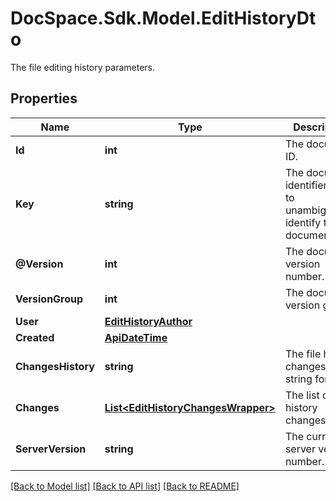 # DocSpace.Sdk.Model.EditHistoryDto
The file editing history parameters.

## Properties

Name | Type | Description | Notes
------------ | ------------- | ------------- | -------------
**Id** | **int** | The document ID. | [optional] 
**Key** | **string** | The document identifier used to unambiguously identify the document file. | [optional] 
**@Version** | **int** | The document version number. | [optional] 
**VersionGroup** | **int** | The document version group. | [optional] 
**User** | [**EditHistoryAuthor**](EditHistoryAuthor.md) |  | [optional] 
**Created** | [**ApiDateTime**](ApiDateTime.md) |  | [optional] 
**ChangesHistory** | **string** | The file history changes in the string format. | [optional] 
**Changes** | [**List&lt;EditHistoryChangesWrapper&gt;**](EditHistoryChangesWrapper.md) | The list of file history changes. | [optional] 
**ServerVersion** | **string** | The current server version number. | [optional] 

[[Back to Model list]](../README.md#documentation-for-models) [[Back to API list]](../README.md#documentation-for-api-endpoints) [[Back to README]](../README.md)

